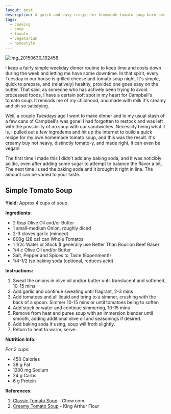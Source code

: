 ```yaml
---
layout: post
description: A quick and easy recipe for homemade tomato soup born out of necessity.
tags:
  - cooking
  - soup
  - tomato
  - vegetarian
  - homestyle
---
```


![img_20150630_192458](https://cloud.githubusercontent.com/assets/149909/8486126/8a07ccd8-20d0-11e5-812d-7aa7b5ecbff1.jpg)

I keep a fairly simple weekday dinner routine to keep time and costs down during the week and letting me have some
downtime.  In that spirit, every Tuesday in our house is grilled cheese and tomato soup night.  It's simple, quick to
prepare, and (relatively) healthy, provided one goes easy on the butter. That said, as someone who has actively been
trying to avoid processed foods, I have a certain soft spot in my heart for Campbell's tomato soup.  It reminds me of my
childhood, and made with milk it's creamy and oh so satisfying.

Well, a couple Tuesdays ago I went to make dinner and lo my usual stash of a few cans of Campbell's was gone!  I had
forgotten to restock and was left with the possibility of no soup with our sandwiches.  Necessity being what it is, I
pulled out a few ingredents and hit up the internet to build a quick recipe for my own homemade tomato soup, and this
was the result.  It's creamy buy not heavy, distinctly tomato-y, and made right, it can even be vegan!

The first time I made this I didn't add any baking soda, and it was noticibly acidic, even after adding some sugar to
attempt to balance the flavor a bit.  The next time I used the baking soda and it brought it right in line.  The amount
can be varied to your taste.

<!--more-->

## Simple Tomato Soup

**Yield:** Approx 4 cups of soup

**Ingredients:**

- 2 tbsp Olive Oil and/or Butter
- 1 small-medium Onion, roughly diced
- 2-3 cloves garlic (minced)
- 800g (28 oz) can Whole Tomatos
- 1 1/2c Water or Stock (I generally use Better Than Bouillon Beef Base)
- 1/4 c Olive Oil and/or Butter
- Salt, Pepper and Spices to Taste (Experiment!)
- 1/4-1/2 tsp baking soda (optional, reduces acid)

**Instructions:**

1. Sweat the onions in olive oil and/or butter until translucent and softened, 10-15 mins
2. Add garlic and continue sweating until fragrant, 2-3 mins
3. Add tomatoes and all liquid and bring to a simmer, crushing with the back of a spoon.  Simmer 10-15 mins or until tomatoes being to soften
4. Add stock or water and continue simmering, 10-15 mins
5. Remove from heat and puree soup with an immersion blender until smooth, adding additional olive oil and seasonings if desired.
6. Add baking soda if using, soup will froth slightly.
7. Return to heat to warm, serve.

**Nutrition Info:**

*Per 2 cups:*

- 450 Calories
- 38 g Fat
- 1200 mg Sodium
- 24 g Carbs
- 6 g Protein

**References:**

1. [Classic Tomato Soup](http://www.chow.com/recipes/10836-creamy-tomato-soup) - Chow.com
2. [Creamy Tomato Soup](http://www.kingarthurflour.com/recipes/creamy-tomato-soup-recipe) - King Arthur Flour
